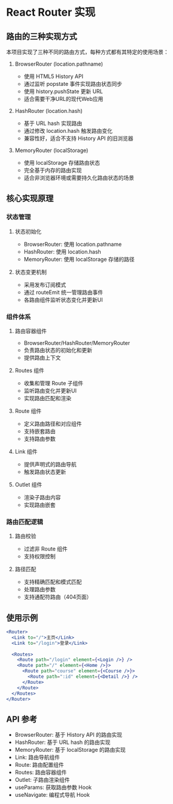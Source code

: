 # React Router 实现

## 路由的三种实现方式

本项目实现了三种不同的路由方式，每种方式都有其特定的使用场景：

1. BrowserRouter (location.pathname)
   - 使用 HTML5 History API
   - 通过监听 popstate 事件实现路由状态同步
   - 使用 history.pushState 更新 URL
   - 适合需要干净URL的现代Web应用

2. HashRouter (location.hash)
   - 基于 URL hash 实现路由
   - 通过修改 location.hash 触发路由变化
   - 兼容性好，适合不支持 History API 的旧浏览器

3. MemoryRouter (localStorage)
   - 使用 localStorage 存储路由状态
   - 完全基于内存的路由实现
   - 适合非浏览器环境或需要持久化路由状态的场景

## 核心实现原理

### 状态管理

1. 状态初始化
   - BrowserRouter: 使用 location.pathname
   - HashRouter: 使用 location.hash
   - MemoryRouter: 使用 localStorage 存储的路径

2. 状态变更机制
   - 采用发布订阅模式
   - 通过 routeEmit 统一管理路由事件
   - 各路由组件监听状态变化并更新UI

### 组件体系

1. 路由容器组件
   - BrowserRouter/HashRouter/MemoryRouter
   - 负责路由状态的初始化和更新
   - 提供路由上下文

2. Routes 组件
   - 收集和管理 Route 子组件
   - 监听路由变化并更新UI
   - 实现路由匹配和渲染

3. Route 组件
   - 定义路由路径和对应组件
   - 支持嵌套路由
   - 支持路由参数

4. Link 组件
   - 提供声明式的路由导航
   - 触发路由状态更新

5. Outlet 组件
   - 渲染子路由内容
   - 实现路由嵌套

### 路由匹配逻辑

1. 路由校验
   - 过滤非 Route 组件
   - 支持权限控制

2. 路径匹配
   - 支持精确匹配和模式匹配
   - 处理路由参数
   - 支持通配符路由（404页面）

## 使用示例

```jsx
<Router>
  <Link to="/">主页</Link>
  <Link to="/login">登录</Link>
  
  <Routes>
    <Route path="/login" element={<Login />} />
    <Route path="/" element={<Home />}>
      <Route path="course" element={<Course />}>
        <Route path=":id" element={<Detail />} />
      </Route>
    </Route>
  </Routes>
</Router>
```

## API 参考

- BrowserRouter: 基于 History API 的路由实现
- HashRouter: 基于 URL hash 的路由实现
- MemoryRouter: 基于 localStorage 的路由实现
- Link: 路由导航组件
- Route: 路由配置组件
- Routes: 路由容器组件
- Outlet: 子路由渲染组件
- useParams: 获取路由参数 Hook
- useNavigate: 编程式导航 Hook
